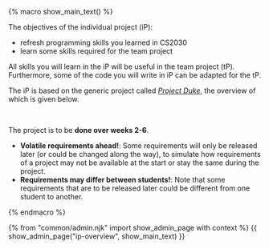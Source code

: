 {% macro show_main_text() %}
<div id="main">

<div id="title">

</div>
<div id="body">

The objectives of the individual project (iP):
* refresh programming skills you learned in CS2030
* learn some skills required for the team project

All skills you will learn in the iP will be useful in the team project (tP). Furthermore, some of the code you will write in iP can be adapted for the tP.

The iP is based on the generic project called [_Project Duke_](../se-book-adapted/projectDuke/index.html), the overview of which is given below.

<include src="dukeFragment.md" boilerplate var-header="**Duke - Overview**" var-fragment="text.md#intro" />
<br>

The project is to be **done over weeks 2-6**.

<box type="warning">

* **Volatile requirements ahead!**: Some requirements will only be released later (or could be changed along the way), to simulate how requirements of a project may not be available at the start or stay the same during the project.
* **Requirements may differ between students!**: Note that some requirements that are to be released later could be different from one student to another.
</box>

</div>
</div>
{% endmacro %}

{% from "common/admin.njk" import show_admin_page with context %}
{{ show_admin_page("ip-overview", show_main_text) }}